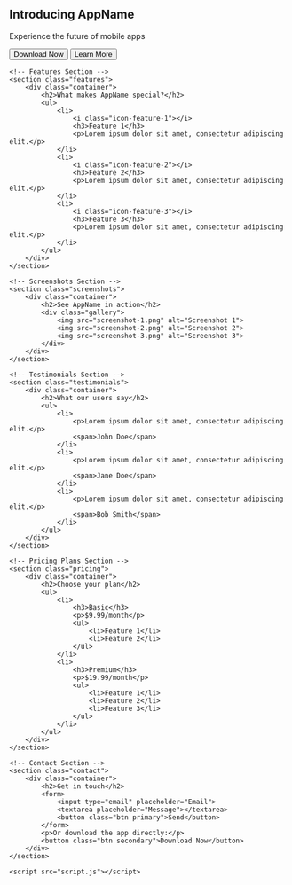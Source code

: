 <!DOCTYPE html>
<html lang="en">
<head>
    <meta charset="UTF-8">
    <meta name="viewport" content="width=device-width, initial-scale=1.0">
    <title>Mobile App Landing Page</title>
    <link rel="stylesheet" href="styles.css">
    <style>
        /* Global Styles */

* {
  box-sizing: border-box;
  margin: 0;
  padding: 0;
}

body {
  font-family: 'Open Sans', sans-serif;
  line-height: 1.6;
  color: #333;
  background-color: #f9f9f9;
}

h1, h2, h3, h4, h5, h6 {
  font-weight: 700;
  color: #212121;
}

p {
  font-size: 16px;
  margin-bottom: 20px;
}

ul {
  list-style: none;
  padding: 0;
  margin: 0;
}

li {
  margin-bottom: 20px;
}

a {
  text-decoration: none;
  color: #337ab7;
}

a:hover {
  color: #23527c;
}

button {
  border: none;
  padding: 10px 20px;
  font-size: 16px;
  cursor: pointer;
}

button.primary {
  background-color: #337ab7;
  color: #fff;
}

button.secondary {
  background-color: #f7f7f7;
  color: #333;
  border: 1px solid #ddd;
}

button:hover {
  opacity: 0.8;
}

/* Container */

.container {
  max-width: 1200px;
  margin: 40px auto;
  padding: 20px;
}

/* Hero Section */

.hero {
  background-color: #337ab7;
  color: #fff;
  padding: 40px;
  text-align: center;
}

.hero h1 {
  font-size: 36px;
  margin-bottom: 20px;
}

.hero button {
  margin-top: 20px;
}

/* Features Section */

.features {
  background-color: #f9f9f9;
  padding: 40px;
}

.features ul {
  display: flex;
  flex-wrap: wrap;
  justify-content: center;
}

.features li {
  width: 30%;
  margin: 20px;
  text-align: center;
}

.features i {
  font-size: 36px;
  margin-bottom: 10px;
}

/* Screenshots Section */

.screenshots {
  background-color: #f9f9f9;
  padding: 40px;
}

.screenshots.gallery {
  display: flex;
  flex-wrap: wrap;
  justify-content: center;
}

.screenshots img {
  width: 30%;
  margin: 20px;
  border-radius: 10px;
  box-shadow: 0 0 10px rgba(0, 0, 0, 0.1);
}

/* Testimonials Section */

.testimonials {
  background-color: #f9f9f9;
  padding: 40px;
}

.testimonials ul {
  display: flex;
  flex-wrap: wrap;
  justify-content: center;
}

.testimonials li {
  width: 30%;
  margin: 20px;
  text-align: center;
}

.testimonials span {
  font-size: 16px;
  color: #337ab7;
}

/* Pricing Plans Section */

.pricing {
  background-color: #f9f9f9;
  padding: 40px;
}

.pricing ul {
  display: flex;
  flex-wrap: wrap;
  justify-content: center;
}

.pricing li {
  width: 30%;
  margin: 20px;
  text-align: center;
  border: 1px solid #ddd;
  padding: 20px;
}

.pricing h3 {
  font-size: 24px;
  margin-bottom: 10px;
}

.pricing p {
  font-size: 18px;
  margin-bottom: 20px;
}

.pricing ul li ul {
  list-style: disc;
  padding: 10px;
}

/* Contact Section */

.contact {
  background-color: #f9f9f9;
  padding: 40px;
}

.contact form {
  display: flex;
  flex-wrap: wrap;
  justify-content: center;
}

.contact input,.contact textarea {
  width: 100%;
  padding: 10px;
  margin-bottom: 20px;
  border: 1px solid #ddd;
}

.contact button {
  width: 100%;
  padding: 10px;
  margin-bottom: 20px;
}

/* Responsive Design */

@media (max-width: 768px) {
 .container {
    max-width: 90%;
  }
 .features ul {
    flex-direction: column;
  }
 .features li {
    width: 100%;
    margin: 20px 0;
  }
 .screenshots.gallery {
    flex-direction: column;
  }
 .screenshots img {
    width: 100%;
    margin: 20px 0;
  }
 .testimonials ul {
    flex-direction: column;
  }
 .testimonials li {
    width: 100%;
    margin: 20px 0;
  }
 .pricing ul {
    flex-direction: column;
  }
 .pricing li {
    width: 100%;
    margin: 20px 0;
  }
 .contact form {
    flex-direction: column;
  }
}
</style>
</head>
<body>
    <!-- Hero Section -->
    <section class="hero">
        <div class="container">
            <h1>Introducing AppName</h1>
            <p>Experience the future of mobile apps</p>
            <button class="btn primary">Download Now</button>
            <button class="btn secondary">Learn More</button>
        </div>
    </section>

    <!-- Features Section -->
    <section class="features">
        <div class="container">
            <h2>What makes AppName special?</h2>
            <ul>
                <li>
                    <i class="icon-feature-1"></i>
                    <h3>Feature 1</h3>
                    <p>Lorem ipsum dolor sit amet, consectetur adipiscing elit.</p>
                </li>
                <li>
                    <i class="icon-feature-2"></i>
                    <h3>Feature 2</h3>
                    <p>Lorem ipsum dolor sit amet, consectetur adipiscing elit.</p>
                </li>
                <li>
                    <i class="icon-feature-3"></i>
                    <h3>Feature 3</h3>
                    <p>Lorem ipsum dolor sit amet, consectetur adipiscing elit.</p>
                </li>
            </ul>
        </div>
    </section>

    <!-- Screenshots Section -->
    <section class="screenshots">
        <div class="container">
            <h2>See AppName in action</h2>
            <div class="gallery">
                <img src="screenshot-1.png" alt="Screenshot 1">
                <img src="screenshot-2.png" alt="Screenshot 2">
                <img src="screenshot-3.png" alt="Screenshot 3">
            </div>
        </div>
    </section>

    <!-- Testimonials Section -->
    <section class="testimonials">
        <div class="container">
            <h2>What our users say</h2>
            <ul>
                <li>
                    <p>Lorem ipsum dolor sit amet, consectetur adipiscing elit.</p>
                    <span>John Doe</span>
                </li>
                <li>
                    <p>Lorem ipsum dolor sit amet, consectetur adipiscing elit.</p>
                    <span>Jane Doe</span>
                </li>
                <li>
                    <p>Lorem ipsum dolor sit amet, consectetur adipiscing elit.</p>
                    <span>Bob Smith</span>
                </li>
            </ul>
        </div>
    </section>

    <!-- Pricing Plans Section -->
    <section class="pricing">
        <div class="container">
            <h2>Choose your plan</h2>
            <ul>
                <li>
                    <h3>Basic</h3>
                    <p>$9.99/month</p>
                    <ul>
                        <li>Feature 1</li>
                        <li>Feature 2</li>
                    </ul>
                </li>
                <li>
                    <h3>Premium</h3>
                    <p>$19.99/month</p>
                    <ul>
                        <li>Feature 1</li>
                        <li>Feature 2</li>
                        <li>Feature 3</li>
                    </ul>
                </li>
            </ul>
        </div>
    </section>

    <!-- Contact Section -->
    <section class="contact">
        <div class="container">
            <h2>Get in touch</h2>
            <form>
                <input type="email" placeholder="Email">
                <textarea placeholder="Message"></textarea>
                <button class="btn primary">Send</button>
            </form>
            <p>Or download the app directly:</p>
            <button class="btn secondary">Download Now</button>
        </div>
    </section>

    <script src="script.js"></script>
</body>
</html>

